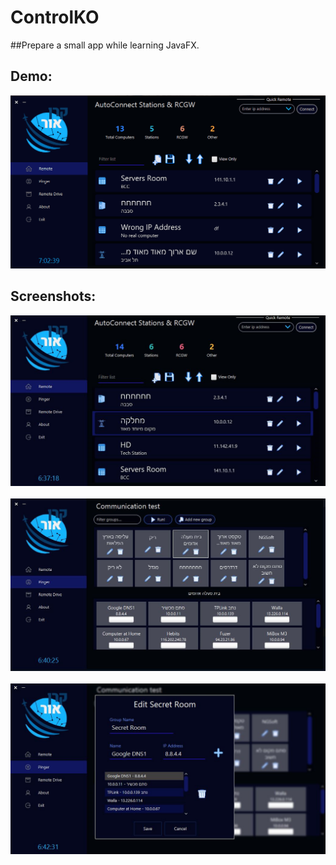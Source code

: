 # ControlKO
##Prepare a small app while learning JavaFX.

## Demo:
![screenshot-1](src/com/kerernor/autoconnect/images/screenshot-4.gif)

## Screenshots:
![screenshot-1](src/com/kerernor/autoconnect/images/screenshot-1.png)
<br />
<br />
![screenshot-2](src/com/kerernor/autoconnect/images/screenshot-2.png)
<br />
<br />
![screenshot-3](src/com/kerernor/autoconnect/images/screenshot-3.png)
